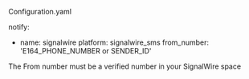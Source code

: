 Configuration.yaml 

notify:
  - name: signalwire
    platform: signalwire_sms
    from_number: 'E164_PHONE_NUMBER or SENDER_ID'

The From number must be a verified number in your SignalWire space
